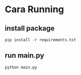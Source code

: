 # Cara Running
## install package
`pip install -r requirements.txt`
## run main.py
`python main.py`

